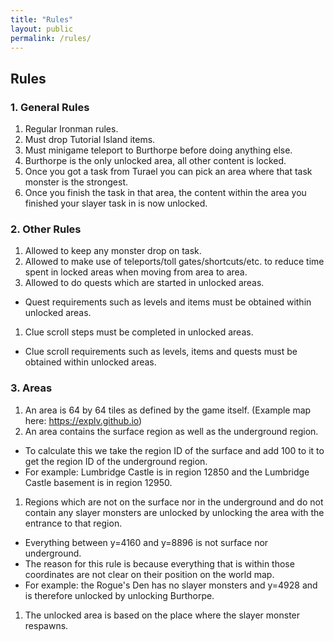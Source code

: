 ```yaml
---
title: "Rules"
layout: public
permalink: /rules/
---
```


##  Rules

### 1. General Rules
1. Regular Ironman rules.
1. Must drop Tutorial Island items.
1. Must minigame teleport to Burthorpe before doing anything else.
1. Burthorpe is the only unlocked area, all other content is locked.
1. Once you got a task from Turael you can pick an area where that task monster is the strongest.
1. Once you finish the task in that area, the content within the area you finished your slayer task in is now unlocked.

### 2. Other Rules
1. Allowed to keep any monster drop on task.
1. Allowed to make use of teleports/toll gates/shortcuts/etc. to reduce time spent in locked areas when moving from area to area.
1. Allowed to do quests which are started in unlocked areas.
  * Quest requirements such as levels and items must be obtained within unlocked areas.
1. Clue scroll steps must be completed in unlocked areas.
  * Clue scroll requirements such as levels, items and quests must be obtained within unlocked areas.

### 3. Areas
1. An area is 64 by 64 tiles as defined by the game itself. (Example map here: https://explv.github.io)
1. An area contains the surface region as well as the underground region.
  * To calculate this we take the region ID of the surface and add 100 to it to get the region ID of the underground region.
  * For example: Lumbridge Castle is in region 12850 and the Lumbridge Castle basement is in region 12950.
1. Regions which are not on the surface nor in the underground and do not contain any slayer monsters are unlocked by unlocking the area with the entrance to that region.
  * Everything between y=4160 and y=8896 is not surface nor underground.
  * The reason for this rule is because everything that is within those coordinates are not clear on their position on the world map.
  * For example: the Rogue's Den has no slayer monsters and y=4928 and is therefore unlocked by unlocking Burthorpe.
1. The unlocked area is based on the place where the slayer monster respawns.